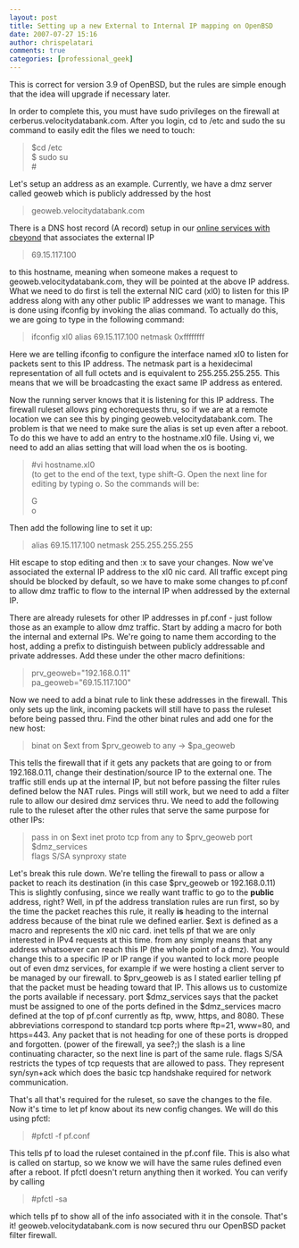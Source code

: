 ```yaml
---
layout: post
title: Setting up a new External to Internal IP mapping on OpenBSD
date: 2007-07-27 15:16
author: chrispelatari
comments: true
categories: [professional_geek]
---
```

<p>This is correct for version 3.9 of OpenBSD, but the rules are simple enough that the idea will upgrade if necessary later.</p> <p>In order to complete this, you must have sudo privileges on the firewall at cerberus.velocitydatabank.com. After you login, cd to /etc and sudo the su command to easily edit the files we need to touch:</p> <blockquote> <p>$cd /etc<br />$ sudo su<br />#</p></blockquote> <p>Let's setup an address as an example. Currently, we have a dmz server called geoweb which is publicly addressed by the host</p> <blockquote> <p>geoweb.velocitydatabank.com</p></blockquote> <p>There is a DNS host record (A record) setup in our <a href="https://bsimple.cbeyond.net/bsimple/go">online services with cbeyond</a> that associates the external IP </p> <blockquote> <p>69.15.117.100</p></blockquote> <p>to this hostname, meaning when someone makes a request to geoweb.velocitydatabank.com, they will be pointed at the above IP address. What we need to do first is tell the external NIC card (xl0) to listen for this IP address along with any other public IP addresses we want to manage. This is done using ifconfig by invoking the alias command. To actually do this, we are going to type in the following command:</p> <blockquote> <p>ifconfig xl0 alias 69.15.117.100 netmask 0xffffffff</p></blockquote> <p>Here we are telling ifconfig to configure the interface named xl0 to listen for packets sent to this IP address. The netmask part is a hexidecimal representation of all full octets and is equivalent to 255.255.255.255. This means that we will be broadcasting the exact same IP address as entered.</p> <p>Now the running server knows that it is listening for this IP address. The firewall ruleset allows ping echorequests thru, so if we are at a remote location we can see this by pinging geoweb.velocitydatabank.com. The problem is that we need to make sure the alias is set up even after a reboot. To do this we have to add an entry to the hostname.xl0 file. Using vi, we need to add an alias setting that will load when the os is booting.</p> <blockquote> <p>#vi hostname.xl0<br />(to get to the end of the text, type shift-G. Open the next line for editing by typing o. So the commands will be:</p> <p>G<br />o<br /></p></blockquote> <p>Then add the following line to set it up:</p> <blockquote> <p>alias 69.15.117.100 netmask 255.255.255.255</p></blockquote> <p>Hit escape to stop editing and then :x to save your changes. Now we've associated the external IP address to the xl0 nic card. All traffic except ping should be blocked by default, so we have to make some changes to pf.conf to allow dmz traffic to flow to the internal IP when addressed by the external IP.</p> <p>There are already rulesets for other IP addresses in pf.conf - just follow those as an example to allow dmz traffic. Start by adding a macro for both the internal and external IPs. We're going to name them according to the host, adding a prefix to distinguish between publicly addressable and private addresses. Add these under the other macro definitions:</p> <blockquote> <p>prv_geoweb="192.168.0.11"<br />pa_geoweb="69.15.117.100"</p></blockquote> <p>Now we need to add a binat rule to link these addresses in the firewall. This only sets up the link, incoming packets will still have to pass the ruleset before being passed thru. Find the other binat rules and add one for the new host:</p> <blockquote> <p>binat on $ext from $prv_geoweb to any -&gt; $pa_geoweb</p></blockquote> <p>This tells the firewall that if it gets any packets that are going to or from 192.168.0.11, change their destination/source IP to the external one. The traffic still ends up at the internal IP, but not before passing the filter rules defined below the NAT rules. Pings will still work, but we need to add a filter rule to allow our desired dmz services thru. We need to add the following rule to the ruleset after the other rules that serve the same purpose for other IPs:</p> <blockquote> <p>pass in on $ext inet proto tcp from any to $prv_geoweb port $dmz_services <br />flags S/SA synproxy state</p></blockquote> <p>Let's break this rule down. We're telling the firewall to pass or allow a packet to reach its destination (in this case $prv_geoweb or 192.168.0.11) This is slightly confusing, since we really want traffic to go to the <strong>public</strong>  address, right? Well, in pf the address translation rules are run first, so by the time the packet reaches this rule, it really <strong>is</strong> heading to the internal address because of the binat rule we defined earlier. $ext is defined as a macro and represents the xl0 nic card. inet tells pf that we are only interested in IPv4 requests at this time. from any simply means that any address whatsoever can reach this IP (the whole point of a dmz). You would change this to a specific IP or IP range if you wanted to lock more people out of even dmz services, for example if we were hosting a client server to be managed by our firewall. to $prv_geoweb is as I stated earlier telling pf that the packet must be heading toward that IP. This allows us to customize the ports available if necessary. port $dmz_services says that the packet must be assigned to one of the ports defined in the $dmz_services macro defined at the top of pf.conf currently as ftp, www, https, and 8080. These abbreviations correspond to standard tcp ports where ftp=21, www=80, and https=443. Any packet that is not heading for one of these ports is dropped and forgotten. (power of the firewall, ya see?;) the slash is a line continuating character, so the next line is part of the same rule. flags S/SA restricts the types of tcp requests that are allowed to pass. They represent syn/syn+ack which does the basic tcp handshake required for network communication.</p> <p>That's all that's required for the ruleset, so save the changes to the file. Now it's time to let pf know about its new config changes. We will do this using pfctl:</p> <blockquote> <p>#pfctl -f pf.conf</p></blockquote> <p>This tells pf to load the ruleset contained in the pf.conf file. This is also what is called on startup, so we know we will have the same rules defined even after a reboot. If pfctl doesn't return anything then it worked. You can verify by calling</p> <blockquote> <p>#pfctl -sa</p></blockquote> <p>which tells pf to show all of the info associated with it in the console. That's it! geoweb.velocitydatabank.com is now secured thru our OpenBSD packet filter firewall.</p>
